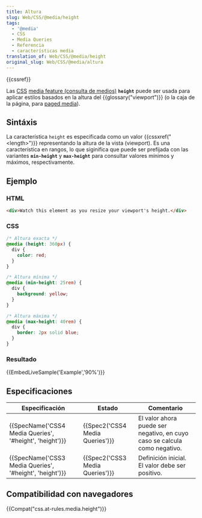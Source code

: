 ```yaml
---
title: Altura
slug: Web/CSS/@media/height
tags:
  - '@media'
  - CSS
  - Media Queries
  - Referencia
  - características media
translation_of: Web/CSS/@media/height
original_slug: Web/CSS/@media/altura
---
```


{{cssref}}

Las [CSS](/es/docs/CSS) [media feature (consulta de medios)](/es/docs/Web/CSS/Media_Queries/Using_media_queries#Media_features) **`height`** puede ser usada para aplicar estilos basados en la altura del {{glossary("viewport")}} (o la caja de la página, para [paged media](/es/docs/Web/CSS/Paged_media)).

## Sintáxis

La característica `height` es especificada como un valor {{cssxref("&lt;length&gt;")}} representando la altura de la vista (viewport). Es una característica en rangos, lo que siginifica que puede ser prefijada con las variantes **`min-height`** y **`max-height`** para consultar valores mínimos y máximos, respectivamente.

## Ejemplo

### HTML

```html
<div>Watch this element as you resize your viewport's height.</div>
```

### CSS

```css
/* Altura exacta */
@media (height: 360px) {
  div {
    color: red;
  }
}

/* Altura mínima */
@media (min-height: 25rem) {
  div {
    background: yellow;
  }
}

/* Altura máxima */
@media (max-height: 40rem) {
  div {
    border: 2px solid blue;
  }
}
```

### Resultado

{{EmbedLiveSample('Example','90%')}}

## Especificaciones

| Especificación                                                           | Estado                                   | Comentario                                                                |
| ------------------------------------------------------------------------ | ---------------------------------------- | ------------------------------------------------------------------------- |
| {{SpecName('CSS4 Media Queries', '#height', 'height')}} | {{Spec2('CSS4 Media Queries')}} | El valor ahora puede ser negativo, en cuyo caso se calcula como negativo. |
| {{SpecName('CSS3 Media Queries', '#height', 'height')}} | {{Spec2('CSS3 Media Queries')}} | Definición inicial. El valor debe ser positivo.                           |

## Compatibilidad con navegadores

{{Compat("css.at-rules.media.height")}}
